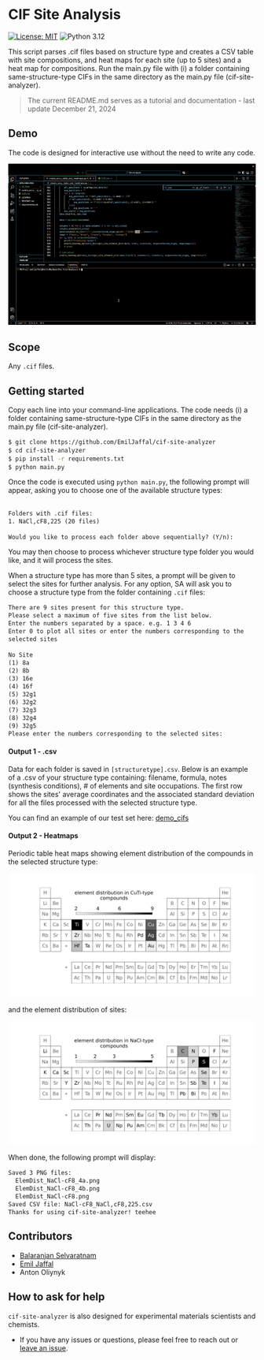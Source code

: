# CIF Site Analysis

[![License: MIT](https://img.shields.io/badge/License-MIT-yellow.svg)](https://github.com/emiljaffal/Site-Analysis/blob/main/LICENSE)
![Python 3.12](https://img.shields.io/badge/python-3.12-blue.svg)

This script parses .cif files based on structure type and creates a CSV table with site compositions, and heat maps for each site (up to 5 sites) and a heat map for compositions. Run the main.py file with (i) a folder containing same-structure-type CIFs in the same directory as the main.py file (cif-site-analyzer).

> The current README.md serves as a tutorial and documentation - last update December 21, 2024

## Demo

The code is designed for interactive use without the need to write any code.

![SA-demo-gif](https://github.com/EmilJaffal/Site-Analysis/blob/main/assets/siteanalysis_DEMO.gif)

## Scope

Any `.cif` files.

## Getting started

Copy each line into your command-line applications. The code needs (i) a folder containing same-structure-type CIFs in the same directory as the main.py file (cif-site-analyzer).

```bash
$ git clone https://github.com/EmilJaffal/cif-site-analyzer
$ cd cif-site-analyzer
$ pip install -r requirements.txt
$ python main.py
```

Once the code is executed using `python main.py`, the following prompt will
appear, asking you to choose one of the available structure types:

```text

Folders with .cif files:
1. NaCl,cF8,225 (20 files)

Would you like to process each folder above sequentially? (Y/n): 
```

You may then choose to process whichever structure type folder you would like, and it will process the sites.

When a structure type has more than 5 sites, a prompt will be given to select the sites for further analysis. For any option, SA will ask you to choose a structure type from the folder containing `.cif` files:

```
There are 9 sites present for this structure type.
Please select a maximum of five sites from the list below.
Enter the numbers separated by a space. e.g. 1 3 4 6
Enter 0 to plot all sites or enter the numbers corresponding to the selected sites

No Site
(1) 8a
(2) 8b
(3) 16e
(4) 16f
(5) 32g1
(6) 32g2
(7) 32g3
(8) 32g4
(9) 32g5
Please enter the numbers corresponding to the selected sites: 
```

#### Output 1 - .csv

Data for each folder is saved in `[structuretype].csv`. Below is an example of a .csv of your structure type containing: filename, formula, notes (synthesis conditions), # of elements and site occupations.
The first row shows the sites' average coordinates and the associated standard deviation for all the files processed with the selected structure type.  

You can find an example of our test set here: [demo_cifs](https://github.com/EmilJaffal/cif-site-analyzer/tree/main/NaCl%2CcF8%2C225)

#### Output 2 - Heatmaps

Periodic table heat maps showing element distribution of the compounds in the selected structure type:

![SA-heatmap](https://github.com/EmilJaffal/Site-Analysis/blob/main/ElemDist_CuTi-tP4.png)

and the element distribution of sites:

![SA-site-heatmap](https://github.com/EmilJaffal/cif-site-analyzer/blob/main/ElemDist_NaCl-cF8.png)

When done, the following prompt will display:

```text
Saved 3 PNG files:
  ElemDist_NaCl-cF8_4a.png
  ElemDist_NaCl-cF8_4b.png
  ElemDist_NaCl-cF8.png
Saved CSV file: NaCl-cF8_NaCl,cF8,225.csv
Thanks for using cif-site-analyzer! teehee
```

## Contributors

- [Balaranjan Selvaratnam](https://github.com/balaranjan)
- [Emil Jaffal](https://github.com/EmilJaffal)
- Anton Oliynyk

## How to ask for help

`cif-site-analyzer` is also designed for experimental materials scientists and chemists.

- If you have any issues or questions, please feel free to reach out or
  [leave an issue](https://github.com/emiljaffal/Site-Analysis/issues).
